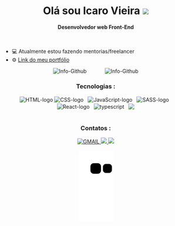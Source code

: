 <h1 align="center"> Olá sou Icaro Vieira <img src="https://raw.githubusercontent.com/kaueMarques/kaueMarques/master/hi.gif" width="30px" /></h1>
<div align="center">
  <b >Desenvolvedor web Front-End</b>
</div>
<br/>
<br/>
<ul>
  <li>💻 Atualmente estou fazendo mentorias/freelancer</li>
  <li>⚙ <a href="https://icaro-silva.vercel.app/" target="_blanck">Link do meu portfólio</a></li>
</ul>

<div align="center">
  <img alt="Info-Github" src="http://github-readme-stats.vercel.app/api?username=IcaroSilvaFK&show_icons=true&theme=ocean_dark&include_all_commits=true&count_private=true&title_color=d81b60" height="200">  &emsp;&emsp;&emsp;
  <img alt="Info-Github" src="http://github-readme-stats.vercel.app/api/top-langs/?username=IcaroSilvaFK&layout-compact&langs_count-16&theme=ocean_dark&title_color=d81b60" width="245">
<div/>
  <h3>Tecnologias :</h3>
<div>
  <img align="center" alt="HTML-logo" src="https://img.shields.io/badge/HTML5-E34F26?style=for-the-badge&logo=html5&logoColor=white" />
    
  <img align="center" alt="CSS-logo" src="https://img.shields.io/badge/CSS3-1572B6?style=for-the-badge&logo=css3&logoColor=white" >
    &nbsp;
  <img align="center" alt="JavaScript-logo" src="https://img.shields.io/badge/JavaScript-F7DF1E?style=for-the-badge&logo=javascript&logoColor=black" />
    &nbsp;
  <img align="center" alt="SASS-logo" src="https://img.shields.io/badge/Sass-CC6699?style=for-the-badge&logo=sass&logoColor=white" />
        &nbsp;
  <img align="center" alt="React-logo" src="https://img.shields.io/badge/React-20232A?style=for-the-badge&logo=react&logoColor=61DAFB"/>
    &nbsp;
 
  <img align="center" alt="typescript" src="https://img.shields.io/badge/TypeScript-007ACC?style=for-the-badge&logo=typescript&logoColor=white" />
   &nbsp;
  <img align="center" src="https://img.shields.io/badge/Redux-593D88?style=for-the-badge&logo=redux&logoColor=white" />
</div>
  <br/>
<div align="center">
  <h3>Contatos :</h3>
<div/>

<div>
 <a href="mailto:iv2484706@gmail.com" target="_blanck">
    <img src="https://img.shields.io/badge/Gmail-D14836?style=for-the-badge&logo=gmail&logoColor=white" alt="GMAIL"/>
 </a>
  <a href="https://www.linkedin.com/in/icaro-vieira-front-end/" target="_blanck">
    <img src="https://img.shields.io/badge/LinkedIn-0077B5?style=for-the-badge&logo=linkedin&logoColor=white"/> 
  </a>
  <a href="tel:62998358542">
    <img src="https://img.shields.io/badge/WhatsApp-25D366?style=for-the-badge&logo=whatsapp&logoColor=white"/> 
   </a>
</div>
  <br/>
  <div align="center">
     <img src="https://github.com/IcaroSilvaFK/IcaroSilvaFK/blob/output/github-contribution-grid-snake.svg" />
  </div>
